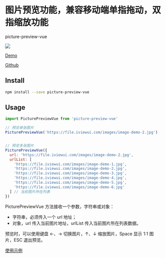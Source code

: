 # 图片预览功能，兼容移动端单指拖动，双指缩放功能 

picture-preview-vue

![](./pic.png)

[Demo](https://liuzhenghe30265.github.io/picture-preview-vue)

[Github](https://github.com/liuzhenghe30265/picture-preview-vue.git)

## Install

```bash
npm install --save picture-preview-vue
```

## Usage

```js
import PicturePreviewVue from 'picture-preview-vue'

// 预览单张图片
PicturePreviewVue('https://file.iviewui.com/images/image-demo-2.jpg')


// 预览多张图片
PicturePreviewVue({
  url: 'https://file.iviewui.com/images/image-demo-2.jpg',
  urlList: [
    'https://file.iviewui.com/images/image-demo-1.jpg',
    'https://file.iviewui.com/images/image-demo-2.jpg',
    'https://file.iviewui.com/images/image-demo-3.jpg',
    'https://file.iviewui.com/images/image-demo-4.jpg',
    'https://file.iviewui.com/images/image-demo-5.jpg',
    'https://file.iviewui.com/images/image-demo-6.jpg'
  ] // 当前图片所在列表
})
```

PicturePreviewVue 方法接收一个参数，字符串或对象：

- 字符串，必须传入一个 url 地址；
- 对象，url 传入当前图片地址，urlList 传入当前图片所在列表数据。

预览时，可以使用键盘 ←、→ 切换图片，↑、↓ 缩放图片，Space 显示 1:1 图片，ESC 退出预览。

[使用示例](https://github.com/liuzhenghe30265/picture-preview-vue/blob/main/examples/App.vue)
